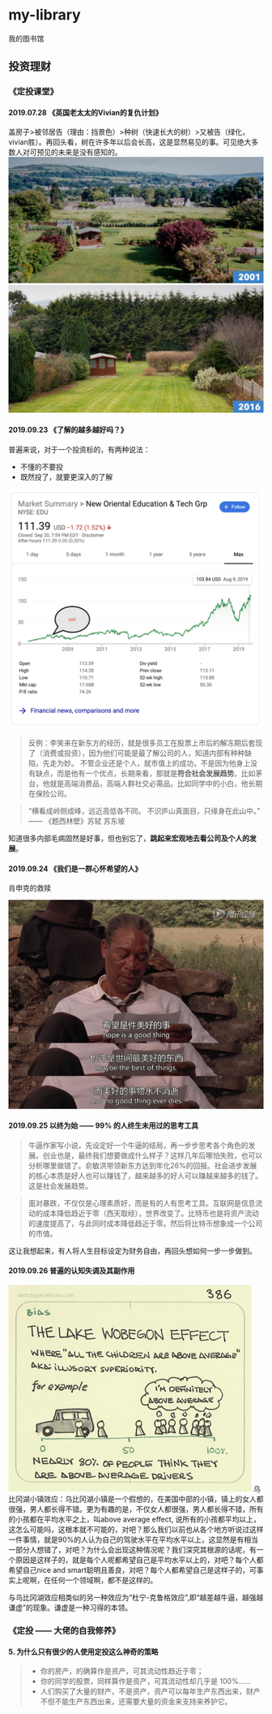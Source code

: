 # my-library
我的图书馆

## 投资理财
### 《定投课堂》
#### 2019.07.28 《英国老太太的Vivian的复仇计划》

盖房子>被邻居告（理由：挡景色）>种树（快速长大的树）>又被告（绿化，vivian胜）。再回头看，树在许多年以后会长高，这是显然易见的事。可见绝大多数人对可预见的未来是没有感知的。
![images/b24efc40-ba41-455c-b0dd-90158339ca20.jpg](images/b24efc40-ba41-455c-b0dd-90158339ca20.jpg)

#### 2019.09.23 《了解的越多越好吗？》

普遍来说，对于一个投资标的，有两种说法：
* 不懂的不要投
* 既然投了，就要更深入的了解

![images/IMG_201981_1016_1451051242.png](images/IMG_201981_1016_1451051242.png)
> 反例：李笑来在新东方的经历，就是很多员工在股票上市后的解冻期后套现了（消费或投资），因为他们可能是最了解公司的人，知道内部有种种缺陷，先走为妙。
不管企业还是个人，就市值上的成功，不是因为他身上没有缺点，而是他有一个优点，长期来看，那就是**符合社会发展趋势**。比如茅台，他就是高端消费品，高端人群社交必需品。比如同学中的小白，他长期在保险公司。

> “横看成岭侧成峰，远近高低各不同。 不识庐山真面目，只缘身在此山中。” —— 《题西林壁》苏轼 苏东坡

知道很多内部毛病固然是好事，但也别忘了，**跳起来宏观地去看公司及个人的发展**。

#### 2019.09.24 《我们是一群心怀希望的人》

肖申克的救赎

![images/2_15_47.jpg](images/2_15_47.jpg)

#### 2019.09.25 以终为始 —— 99% 的人终生未用过的思考工具

> 牛逼作家写小说，先设定好一个牛逼的结局，再一步步思考各个角色的发展。创业也是，最终我们想要做成什么样子？这样几年后哪怕失败，也可以分析哪里做错了。俞敏洪带领新东方达到年化26%的回报。社会进步发展的核心本质是好人也可以赚钱了，越来越多的好人可以赚越来越多的钱了。这是社会发展趋势。

> 面对暴跌，不仅仅是心理素质好，而是有的人有思考工具。互联网是信息流动的成本降低趋近于零（西天取经），世界改变了。比特币也是将资产流动的速度提高了，与此同时成本降低趋近于零。然后将比特币想象成一个公司的市值。

这让我想起来，有人将人生目标设定为财务自由，再回头想如何一步一步做到。

#### 2019.09.26 普遍的认知失调及其副作用
![images/IMG_201984_1224_1256040112.jpeg](images/IMG_201984_1224_1256040112.jpeg)
乌比冈湖小镇效应：乌比冈湖小镇是一个假想的，在美国中部的小镇，镇上的女人都很强，男人都长得不错。更为有趣的是，不仅女人都很强，男人都长得不错，所有的小孩都在平均水平之上，叫above average effect, 说所有的小孩都平均以上，这怎么可能吗，这根本就不可能的，对吧？那么我们以前也从各个地方听说过这样一件事情，就是90%的人认为自己的驾驶水平在平均水平以上，这显然是有相当一部分人想错了，对吧？为什么会出现这种情况呢？我们深究其根源的话呢，有一个原因是这样子的，就是每个人呢都希望自己是平均水平以上的，对吧？每个人都希望自己nice and smart聪明且善良，对吧？每个人都希望自己是这样子的，可事实上呢啊，在任何一个领域啊，都不是这样的。

与乌比冈湖效应相类似的另一种效应为“杜宁-克鲁格效应”,即“越差越牛逼，越强越谦虚”的现象。谦虚是一种习得的本领。

### 《定投 —— 大佬的自我修养》
#### 5. 为什么只有很少的人使用定投这么神奇的策略
> * 你的房产，的确算作是资产，可其流动性趋近于零；
> * 你的同学的股票，同样算作是资产，可其流动性却几乎是 100%……
> * 人们购买了大量的财产，不是资产，资产可以每年生产东西出来，财产不但不能生产东西出来，还需要大量的资金来支持来养护它。
